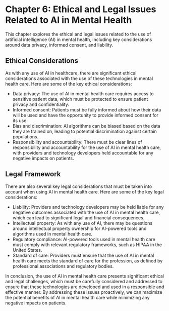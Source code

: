 Chapter 6: Ethical and Legal Issues Related to AI in Mental Health
==================================================================

This chapter explores the ethical and legal issues related to the use of artificial intelligence (AI) in mental health, including key considerations around data privacy, informed consent, and liability.

Ethical Considerations
----------------------

As with any use of AI in healthcare, there are significant ethical considerations associated with the use of these technologies in mental health care. Here are some of the key ethical considerations:

* Data privacy: The use of AI in mental health care requires access to sensitive patient data, which must be protected to ensure patient privacy and confidentiality.
* Informed consent: Patients must be fully informed about how their data will be used and have the opportunity to provide informed consent for its use.
* Bias and discrimination: AI algorithms can be biased based on the data they are trained on, leading to potential discrimination against certain populations.
* Responsibility and accountability: There must be clear lines of responsibility and accountability for the use of AI in mental health care, with providers and technology developers held accountable for any negative impacts on patients.

Legal Framework
---------------

There are also several key legal considerations that must be taken into account when using AI in mental health care. Here are some of the key legal considerations:

* Liability: Providers and technology developers may be held liable for any negative outcomes associated with the use of AI in mental health care, which can lead to significant legal and financial consequences.
* Intellectual property: As with any use of AI, there may be questions around intellectual property ownership for AI-powered tools and algorithms used in mental health care.
* Regulatory compliance: AI-powered tools used in mental health care must comply with relevant regulatory frameworks, such as HIPAA in the United States.
* Standard of care: Providers must ensure that the use of AI in mental health care meets the standard of care for the profession, as defined by professional associations and regulatory bodies.

In conclusion, the use of AI in mental health care presents significant ethical and legal challenges, which must be carefully considered and addressed to ensure that these technologies are developed and used in a responsible and effective manner. By addressing these issues proactively, we can maximize the potential benefits of AI in mental health care while minimizing any negative impacts on patients.
